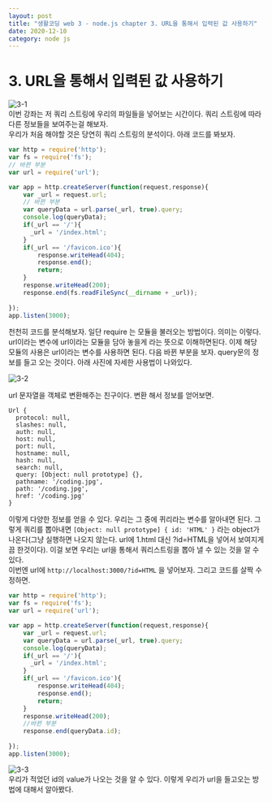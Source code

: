 ```yaml
---
layout: post
title: "생활코딩 web 3 - node.js chapter 3. URL을 통해서 입력된 값 사용하기"
date: 2020-12-10
category: node js
---
```

# 3. URL을 통해서 입력된 값 사용하기
![3-1](https://user-images.githubusercontent.com/60607880/101780238-9f7ee400-3b39-11eb-926f-46009956dcea.PNG)   
이번 강좌는 저 쿼리 스트링에 우리의 파일들을 넣어보는 시간이다. 쿼리 스트링에 따라 다른 정보들을 보여주는걸 해보자.   
우리가 처음 해야할 것은 당연히 쿼리 스트링의 분석이다. 아래 코드를 봐보자.   
```js
var http = require('http');
var fs = require('fs');
// 바뀐 부분 
var url = require('url');

var app = http.createServer(function(request,response){
    var _url = request.url;
    // 바뀐 부분
    var queryData = url.parse(_url, true).query;
    console.log(queryData);
    if(_url == '/'){
      _url = '/index.html';
    }
    if(_url == '/favicon.ico'){
        response.writeHead(404);
        response.end();
        return;
    }
    response.writeHead(200);
    response.end(fs.readFileSync(__dirname + _url));
 
});
app.listen(3000);
```   
천천히 코드를 분석해보자. 일단 require 는 모듈을 불러오는 방법이다. 의미는 이렇다. url이라는 변수에 url이라는 모듈을 담아 놓을게 라는 뜻으로 이해하면된다. 이제 해당 모듈의 사용은 url이라는 변수를 사용하면 된다. 다음 바뀐 부분을 보자. query문의 정보를 들고 오는 것이다. 아래 사진에 자세한 사용법이 나와있다.   

![3-2](https://user-images.githubusercontent.com/60607880/101781998-d950ea00-3b3b-11eb-8777-2720764a12dc.PNG)   

url 문자열을 객체로 변환해주는 친구이다. 변환 해서 정보를 얻어보면.   
```
Url {
  protocol: null,
  slashes: null,
  auth: null,
  host: null,
  port: null,
  hostname: null,
  hash: null,
  search: null,
  query: [Object: null prototype] {},
  pathname: '/coding.jpg',
  path: '/coding.jpg',
  href: '/coding.jpg'
}
```
이렇게 다양한 정보를 얻을 수 있다. 우리는 그 중에 퀴리라는 변수를 알아내면 된다. 그렇게 쿼리를 뽑아내면 `[Object: null prototype] { id: 'HTML' }` 라는 object가 나온다(그냥 실행하면 나오지 않는다. url에 1.html 대신 ?id=HTML을 넣어서 보여지게 끔 한것이다). 이걸 보면 우리는 url을 통해서 쿼리스트링을 뽑아 낼 수 있는 것을 알 수 있다.    
이번엔 url에 `http://localhost:3000/?id=HTML` 을 넣어보자. 그리고 코드를 살짝 수정하면.   
```js
var http = require('http');
var fs = require('fs');
var url = require('url');

var app = http.createServer(function(request,response){
    var _url = request.url;
    var queryData = url.parse(_url, true).query;
    console.log(queryData);
    if(_url == '/'){
      _url = '/index.html';
    }
    if(_url == '/favicon.ico'){
        response.writeHead(404);
        response.end();
        return;
    }
    response.writeHead(200);
    //바뀐 부분
    response.end(queryData.id);
 
});
app.listen(3000);
```   
![3-3](https://user-images.githubusercontent.com/60607880/101783712-ecfd5000-3b3d-11eb-94b5-9de112e1269a.PNG)   
우리가 적었던 id의 value가 나오는 것을 알 수 있다. 이렇게 우리가 url을 들고오는 방법에 대해서 알아봤다.